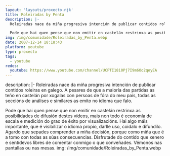 ```yaml
---
layout: 'layouts/proxecto.njk'
title: Roleiradas by Penta
description: |-
  Roleiradas nace da miña progresiva intención de publicar contidos roleiras en galego. A pesares de que a maioría das partidas as teño en castelán por xogalas con persoas de fóra do meu país, todas as seccións de análises e similares as emito no idioma que falo.

  Pode que hai quen pense que non emitir en castelán restrinxa as posibilidades de difusión destes vídeos, mais non todo é economía de escala e medición do grao de éxito por visualizacións. Hai algo máis importante, que é visibilizar o idioma propio, darlle uso, coidalo e difundilo. Agardo que sepades comprender a miña decisión, porque como miña que é a tomo con todas as súas consecuencias. Disfrutade do contido que xenero e sentídevos libres de comentar conmigo o que conveñades. Vémonos nas pantallas ou nas mesas.
img: /img/comunidade/Roleiradas_by_Penta.webp
date: 2007-12-14 18:18:43
platform: youtube
type: proxecto
tags:
  - youtube
redes:
  youtube: https://www.youtube.com/channel/UCPTI18i0Pj7I9m6Oo2qoyEA
---
```

description: |-
  Roleiradas nace da miña progresiva intención de publicar contidos roleiras en galego. A pesares de que a maioría das partidas as teño en castelán por xogalas con persoas de fóra do meu país, todas as seccións de análises e similares as emito no idioma que falo.

  Pode que hai quen pense que non emitir en castelán restrinxa as posibilidades de difusión destes vídeos, mais non todo é economía de escala e medición do grao de éxito por visualizacións. Hai algo máis importante, que é visibilizar o idioma propio, darlle uso, coidalo e difundilo. Agardo que sepades comprender a miña decisión, porque como miña que é a tomo con todas as súas consecuencias. Disfrutade do contido que xenero e sentídevos libres de comentar conmigo o que conveñades. Vémonos nas pantallas ou nas mesas.
img: /img/comunidade/Roleiradas_by_Penta.webp
